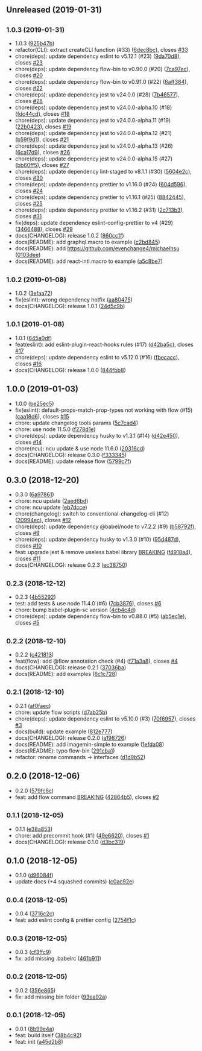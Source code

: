 ## Unreleased (2019-01-31)

## <small>1.0.3 (2019-01-31)</small>

- 1.0.3 ([925b47b](https://github.com/evenchange4/hsu-scripts/commit/925b47b))
- refactor(CLI): extract createCLI function (#33) ([6dec8bc](https://github.com/evenchange4/hsu-scripts/commit/6dec8bc)), closes [#33](https://github.com/evenchange4/hsu-scripts/issues/33)
- chore(deps): update dependency eslint to v5.12.1 (#23) ([9da70d8](https://github.com/evenchange4/hsu-scripts/commit/9da70d8)), closes [#23](https://github.com/evenchange4/hsu-scripts/issues/23)
- chore(deps): update dependency flow-bin to v0.90.0 (#20) ([7ca97ec](https://github.com/evenchange4/hsu-scripts/commit/7ca97ec)), closes [#20](https://github.com/evenchange4/hsu-scripts/issues/20)
- chore(deps): update dependency flow-bin to v0.91.0 (#22) ([6aff384](https://github.com/evenchange4/hsu-scripts/commit/6aff384)), closes [#22](https://github.com/evenchange4/hsu-scripts/issues/22)
- chore(deps): update dependency jest to v24.0.0 (#28) ([7b46577](https://github.com/evenchange4/hsu-scripts/commit/7b46577)), closes [#28](https://github.com/evenchange4/hsu-scripts/issues/28)
- chore(deps): update dependency jest to v24.0.0-alpha.10 (#18) ([fdc44cd](https://github.com/evenchange4/hsu-scripts/commit/fdc44cd)), closes [#18](https://github.com/evenchange4/hsu-scripts/issues/18)
- chore(deps): update dependency jest to v24.0.0-alpha.11 (#19) ([22b0423](https://github.com/evenchange4/hsu-scripts/commit/22b0423)), closes [#19](https://github.com/evenchange4/hsu-scripts/issues/19)
- chore(deps): update dependency jest to v24.0.0-alpha.12 (#21) ([b59f9d1](https://github.com/evenchange4/hsu-scripts/commit/b59f9d1)), closes [#21](https://github.com/evenchange4/hsu-scripts/issues/21)
- chore(deps): update dependency jest to v24.0.0-alpha.13 (#26) ([6ca17d9](https://github.com/evenchange4/hsu-scripts/commit/6ca17d9)), closes [#26](https://github.com/evenchange4/hsu-scripts/issues/26)
- chore(deps): update dependency jest to v24.0.0-alpha.15 (#27) ([bb60ff5](https://github.com/evenchange4/hsu-scripts/commit/bb60ff5)), closes [#27](https://github.com/evenchange4/hsu-scripts/issues/27)
- chore(deps): update dependency lint-staged to v8.1.1 (#30) ([5604e2c](https://github.com/evenchange4/hsu-scripts/commit/5604e2c)), closes [#30](https://github.com/evenchange4/hsu-scripts/issues/30)
- chore(deps): update dependency prettier to v1.16.0 (#24) ([604d596](https://github.com/evenchange4/hsu-scripts/commit/604d596)), closes [#24](https://github.com/evenchange4/hsu-scripts/issues/24)
- chore(deps): update dependency prettier to v1.16.1 (#25) ([8842445](https://github.com/evenchange4/hsu-scripts/commit/8842445)), closes [#25](https://github.com/evenchange4/hsu-scripts/issues/25)
- chore(deps): update dependency prettier to v1.16.2 (#31) ([2c713b3](https://github.com/evenchange4/hsu-scripts/commit/2c713b3)), closes [#31](https://github.com/evenchange4/hsu-scripts/issues/31)
- fix(deps): update dependency eslint-config-prettier to v4 (#29) ([3466488](https://github.com/evenchange4/hsu-scripts/commit/3466488)), closes [#29](https://github.com/evenchange4/hsu-scripts/issues/29)
- docs(CHANGELOG): release 1.0.2 ([860cc1f](https://github.com/evenchange4/hsu-scripts/commit/860cc1f))
- docs(README): add graphql.macro to example ([c2bd845](https://github.com/evenchange4/hsu-scripts/commit/c2bd845))
- docs(README): add https://github.com/evenchange4/michaelhsu ([0103dee](https://github.com/evenchange4/hsu-scripts/commit/0103dee))
- docs(README): add react-intl.macro to example ([a5c8be7](https://github.com/evenchange4/hsu-scripts/commit/a5c8be7))

## <small>1.0.2 (2019-01-08)</small>

- 1.0.2 ([3efaa72](https://github.com/evenchange4/hsu-scripts/commit/3efaa72))
- fix(eslint): wrong dependency hotfix ([aa80475](https://github.com/evenchange4/hsu-scripts/commit/aa80475))
- docs(CHANGELOG): release 1.0.1 ([24d5c9b](https://github.com/evenchange4/hsu-scripts/commit/24d5c9b))

## <small>1.0.1 (2019-01-08)</small>

- 1.0.1 ([645a0df](https://github.com/evenchange4/hsu-scripts/commit/645a0df))
- feat(eslint): add eslint-plugin-react-hooks rules (#17) ([d42ba5c](https://github.com/evenchange4/hsu-scripts/commit/d42ba5c)), closes [#17](https://github.com/evenchange4/hsu-scripts/issues/17)
- chore(deps): update dependency eslint to v5.12.0 (#16) ([fbecacc](https://github.com/evenchange4/hsu-scripts/commit/fbecacc)), closes [#16](https://github.com/evenchange4/hsu-scripts/issues/16)
- docs(CHANGELOG): release 1.0.0 ([844fbb8](https://github.com/evenchange4/hsu-scripts/commit/844fbb8))

## 1.0.0 (2019-01-03)

- 1.0.0 ([be25ec5](https://github.com/evenchange4/hsu-scripts/commit/be25ec5))
- fix(eslint): default-props-match-prop-types not working with flow (#15) ([caa18d6](https://github.com/evenchange4/hsu-scripts/commit/caa18d6)), closes [#15](https://github.com/evenchange4/hsu-scripts/issues/15)
- chore: update changelog tools params ([5c7cad4](https://github.com/evenchange4/hsu-scripts/commit/5c7cad4))
- chore: use node 11.5.0 ([f278d1e](https://github.com/evenchange4/hsu-scripts/commit/f278d1e))
- chore(deps): update dependency husky to v1.3.1 (#14) ([d42e450](https://github.com/evenchange4/hsu-scripts/commit/d42e450)), closes [#14](https://github.com/evenchange4/hsu-scripts/issues/14)
- chore(ncu): ncu update & use node 11.6.0 ([20316cd](https://github.com/evenchange4/hsu-scripts/commit/20316cd))
- docs(CHANGELOG): release 0.3.0 ([f333345](https://github.com/evenchange4/hsu-scripts/commit/f333345))
- docs(README): update release flow ([5799c7f](https://github.com/evenchange4/hsu-scripts/commit/5799c7f))

## 0.3.0 (2018-12-20)

- 0.3.0 ([6a97861](https://github.com/evenchange4/hsu-scripts/commit/6a97861))
- chore: ncu update ([2aed6bd](https://github.com/evenchange4/hsu-scripts/commit/2aed6bd))
- chore: ncu update ([eb7dcce](https://github.com/evenchange4/hsu-scripts/commit/eb7dcce))
- chore(changelog): switch to conventional-changelog-cli (#12) ([20994ec](https://github.com/evenchange4/hsu-scripts/commit/20994ec)), closes [#12](https://github.com/evenchange4/hsu-scripts/issues/12)
- chore(deps): update dependency @babel/node to v7.2.2 (#9) ([b58792f](https://github.com/evenchange4/hsu-scripts/commit/b58792f)), closes [#9](https://github.com/evenchange4/hsu-scripts/issues/9)
- chore(deps): update dependency husky to v1.3.0 (#10) ([95d487d](https://github.com/evenchange4/hsu-scripts/commit/95d487d)), closes [#10](https://github.com/evenchange4/hsu-scripts/issues/10)
- feat: upgrade jest & remove useless babel library [BREAKING](#11) ([f4918a4](https://github.com/evenchange4/hsu-scripts/commit/f4918a4)), closes [#11](https://github.com/evenchange4/hsu-scripts/issues/11)
- docs(CHANGELOG): release 0.2.3 ([ec38750](https://github.com/evenchange4/hsu-scripts/commit/ec38750))

## <small>0.2.3 (2018-12-12)</small>

- 0.2.3 ([4b55292](https://github.com/evenchange4/hsu-scripts/commit/4b55292))
- test: add tests & use node 11.4.0 (#6) ([7cb3876](https://github.com/evenchange4/hsu-scripts/commit/7cb3876)), closes [#6](https://github.com/evenchange4/hsu-scripts/issues/6)
- chore: bump babel-plugin-sc version ([4cb4c4d](https://github.com/evenchange4/hsu-scripts/commit/4cb4c4d))
- chore(deps): update dependency flow-bin to v0.88.0 (#5) ([ab5ec1e](https://github.com/evenchange4/hsu-scripts/commit/ab5ec1e)), closes [#5](https://github.com/evenchange4/hsu-scripts/issues/5)

## <small>0.2.2 (2018-12-10)</small>

- 0.2.2 ([c421813](https://github.com/evenchange4/hsu-scripts/commit/c421813))
- feat(flow): add @flow annotation check (#4) ([f71a3a8](https://github.com/evenchange4/hsu-scripts/commit/f71a3a8)), closes [#4](https://github.com/evenchange4/hsu-scripts/issues/4)
- docs(CHANGELOG): release 0.2.1 ([37036ba](https://github.com/evenchange4/hsu-scripts/commit/37036ba))
- docs(README): add examples ([6c1c728](https://github.com/evenchange4/hsu-scripts/commit/6c1c728))

## <small>0.2.1 (2018-12-10)</small>

- 0.2.1 ([af0faec](https://github.com/evenchange4/hsu-scripts/commit/af0faec))
- chore: update flow scripts ([d7ab25b](https://github.com/evenchange4/hsu-scripts/commit/d7ab25b))
- chore(deps): update dependency eslint to v5.10.0 (#3) ([70f6957](https://github.com/evenchange4/hsu-scripts/commit/70f6957)), closes [#3](https://github.com/evenchange4/hsu-scripts/issues/3)
- docs(build): update example ([812e777](https://github.com/evenchange4/hsu-scripts/commit/812e777))
- docs(CHANGELOG): release 0.2.0 ([a198726](https://github.com/evenchange4/hsu-scripts/commit/a198726))
- docs(README): add imagemin-simple to example ([1efda08](https://github.com/evenchange4/hsu-scripts/commit/1efda08))
- docs(README): typo flow-bin ([291cba1](https://github.com/evenchange4/hsu-scripts/commit/291cba1))
- refactor: rename commands -> interfaces ([d1d9b52](https://github.com/evenchange4/hsu-scripts/commit/d1d9b52))

## 0.2.0 (2018-12-06)

- 0.2.0 ([579fc6c](https://github.com/evenchange4/hsu-scripts/commit/579fc6c))
- feat: add flow command [BREAKING](#2) ([42864b5](https://github.com/evenchange4/hsu-scripts/commit/42864b5)), closes [#2](https://github.com/evenchange4/hsu-scripts/issues/2)

## <small>0.1.1 (2018-12-05)</small>

- 0.1.1 ([e38a853](https://github.com/evenchange4/hsu-scripts/commit/e38a853))
- chore: add precommit hook (#1) ([49e6620](https://github.com/evenchange4/hsu-scripts/commit/49e6620)), closes [#1](https://github.com/evenchange4/hsu-scripts/issues/1)
- docs(CHANGELOG): release 0.1.0 ([d3bc319](https://github.com/evenchange4/hsu-scripts/commit/d3bc319))

## 0.1.0 (2018-12-05)

- 0.1.0 ([d96084f](https://github.com/evenchange4/hsu-scripts/commit/d96084f))
- update docs (+4 squashed commits) ([c0ac92e](https://github.com/evenchange4/hsu-scripts/commit/c0ac92e))

## <small>0.0.4 (2018-12-05)</small>

- 0.0.4 ([3716c2c](https://github.com/evenchange4/hsu-scripts/commit/3716c2c))
- feat: add eslint config & prettier config ([2754f1c](https://github.com/evenchange4/hsu-scripts/commit/2754f1c))

## <small>0.0.3 (2018-12-05)</small>

- 0.0.3 ([cf3ffc9](https://github.com/evenchange4/hsu-scripts/commit/cf3ffc9))
- fix: add missing .babelrc ([461b911](https://github.com/evenchange4/hsu-scripts/commit/461b911))

## <small>0.0.2 (2018-12-05)</small>

- 0.0.2 ([356e865](https://github.com/evenchange4/hsu-scripts/commit/356e865))
- fix: add missing bin folder ([93ea92a](https://github.com/evenchange4/hsu-scripts/commit/93ea92a))

## <small>0.0.1 (2018-12-05)</small>

- 0.0.1 ([8b99e4a](https://github.com/evenchange4/hsu-scripts/commit/8b99e4a))
- feat: build itself ([38b4c92](https://github.com/evenchange4/hsu-scripts/commit/38b4c92))
- feat: init ([a45d2b8](https://github.com/evenchange4/hsu-scripts/commit/a45d2b8))

